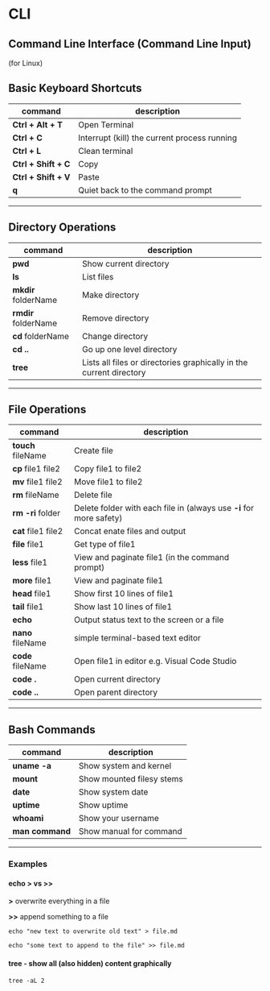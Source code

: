 # CLI

## Command Line Interface (Command Line Input)

(for Linux)

## Basic Keyboard Shortcuts 

command             | description
--------------------|----------
**Ctrl + Alt + T**  | Open Terminal
**Ctrl + C**        | Interrupt (kill) the current process running
**Ctrl + L**        | Clean terminal
**Ctrl + Shift + C** | Copy
**Ctrl + Shift + V** | Paste
**q**                | Quiet  back to the command prompt

---

## Directory Operations

command             | description
--------------------|----------
**pwd**             | Show current directory
**ls**              | List files
**mkdir** folderName  | Make directory
**rmdir** folderName  | Remove directory
**cd** folderName   | Change directory
**cd ..**           | Go up one level directory
**tree**            | Lists all files or directories graphically in the current directory

---

## File Operations

command             | description
--------------------|----------
**touch** fileName      | Create file
**cp** file1 file2      | Copy file1 to file2
**mv** file1 file2      | Move file1 to file2
**rm** fileName         | Delete file
**rm -ri** folder        | Delete folder with each file in (always use **-i** for more safety)
**cat** file1 file2     | Concat​ enate files and output
**file** file1          | Get type of file1
**less** file1          | View and paginate file1 (in the command prompt)
**more** file1          | View and paginate file1
**head** file1          | Show first 10 lines of file1
**tail** file1          | Show last 10 lines of file1
**echo**                | Output status text to the screen or a file
**nano** fileName       | simple terminal-based text editor
**code** fileName       | Open file1 in editor e.g. Visual Code Studio
**code .**              | Open current directory
**code ..**             | Open parent directory


---

## Bash Commands

command             | description
--------------------|----------
**uname -a**        | Show system and kernel
**mount**           | Show mounted filesy​ stems
**date**            | Show system date
**uptime**          | Show uptime
**whoami**          | Show your username
**man command**     | Show manual for command

---

### Examples

#### echo **>** vs **>>**

**>**   overwrite everything in a file

**>>** append something to a file

```
echo "new text to overwrite old text" > file.md

echo "some text to append to the file" >> file.md
```

#### tree - show all (also hidden) content graphically
```
tree -aL 2
```
